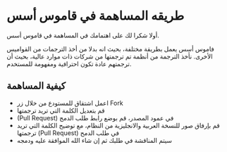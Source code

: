 # طريقه المساهمة في قاموس أسس

أولا شكرا لك على اهتمامك في المساهمة في قاموس أسس.

فاموس أسس يعمل بطريقة مختلفة، بحيث انه بدلا من أخذ الترجمات من القواميس الأخرى.
نأخذ الترجمة من أنظمة تم ترجمتها من شركات ذات موارد عالية، بحيث أن ترجمتهم عادة تكون احترافية ومفهومة للمستخدم.

## كيفية المساهمة

- اعمل اشتقاق للمستودع من خلال زر Fork
- قم بتعديل الكلمة التي تريد ترجمتها
- (Pull Request) في عمود المصدر، قم بوضع رابط طلب الدمج
- قم بإرفاق صور للنسخة العربية والانجليزية من النظام، مع توضيح الكلمة التي تريد ترجمتها (Pull Request) في طلب الدمح
- سيتم المناقشة في طلبك ثم إن شاء الله الموافقة عليه ودمجه
